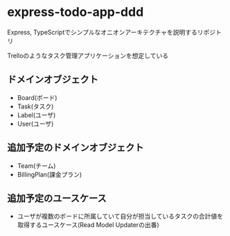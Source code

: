 # express-todo-app-ddd

Express, TypeScriptでシンプルなオニオンアーキテクチャを説明するリポジトリ

Trelloのようなタスク管理アプリケーションを想定している

## ドメインオブジェクト

- Board(ボード)
- Task(タスク)
- Label(ユーザ)
- User(ユーザ)

## 追加予定のドメインオブジェクト

- Team(チーム)
- BillingPlan(課金プラン)

## 追加予定のユースケース

- ユーザが複数のボードに所属していて自分が担当しているタスクの合計値を取得するユースケース(Read Model Updaterの出番)
